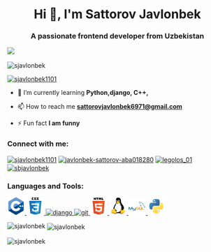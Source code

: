 <h1 align="center">Hi 👋, I'm Sattorov Javlonbek</h1>
<h3 align="center">A passionate frontend developer from Uzbekistan</h3>
<img align="rigt" alt"Coding" width="400" src="https://cdn.dribbble.com/users/926537/screenshots/4502924/python-2.gif">

<p align="left"> <img src="https://komarev.com/ghpvc/?username=sjavlonbek&label=Profile%20views&color=0e75b6&style=flat" alt="sjavlonbek" /> </p>

<p align="left"> <a href="https://twitter.com/sjavlonbek1101" target="blank"><img src="https://img.shields.io/twitter/follow/sjavlonbek1101?logo=twitter&style=for-the-badge" alt="sjavlonbek1101" /></a> </p>

- 🌱 I’m currently learning **Python,django, C++,**

- 📫 How to reach me **sattorovjavlonbek6971@gmail.com**

- ⚡ Fun fact **I am funny**

<h3 align="left">Connect with me:</h3>
<p align="left">
<a href="https://twitter.com/sjavlonbek1101" target="blank"><img align="center" src="https://raw.githubusercontent.com/rahuldkjain/github-profile-readme-generator/master/src/images/icons/Social/twitter.svg" alt="sjavlonbek1101" height="40" width="40" /></a>
<a href="https://linkedin.com/in/javlonbek-sattorov-aba018280" target="blank"><img align="center" src="https://raw.githubusercontent.com/rahuldkjain/github-profile-readme-generator/master/src/images/icons/Social/linked-in-alt.svg" alt="javlonbek-sattorov-aba018280" height="40" width="40" /></a>
<a href="https://instagram.com/legolos_01" target="blank"><img align="center" src="https://raw.githubusercontent.com/rahuldkjain/github-profile-readme-generator/master/src/images/icons/Social/instagram.svg" alt="legolos_01" height="40" width="40" /></a>
<a href="https://www.leetcode.com/sbjavlonbek" target="blank"><img align="center" src="https://raw.githubusercontent.com/rahuldkjain/github-profile-readme-generator/master/src/images/icons/Social/leet-code.svg" alt="sbjavlonbek" height="40" width="40" /></a>
</p>

<h3 align="left">Languages and Tools:</h3>
<p align="left"> <a href="https://www.w3schools.com/cpp/" target="_blank" rel="noreferrer"> <img src="https://raw.githubusercontent.com/devicons/devicon/master/icons/cplusplus/cplusplus-original.svg" alt="cplusplus" width="40" height="40"/> </a> <a href="https://www.w3schools.com/css/" target="_blank" rel="noreferrer"> <img src="https://raw.githubusercontent.com/devicons/devicon/master/icons/css3/css3-original-wordmark.svg" alt="css3" width="40" height="40"/> </a> <a href="https://www.djangoproject.com/" target="_blank" rel="noreferrer"> <img src="https://cdn.worldvectorlogo.com/logos/django.svg" alt="django" width="40" height="40"/> </a> <a href="https://git-scm.com/" target="_blank" rel="noreferrer"> <img src="https://www.vectorlogo.zone/logos/git-scm/git-scm-icon.svg" alt="git" width="40" height="40"/> </a> <a href="https://www.w3.org/html/" target="_blank" rel="noreferrer"> <img src="https://raw.githubusercontent.com/devicons/devicon/master/icons/html5/html5-original-wordmark.svg" alt="html5" width="40" height="40"/> </a> <a href="https://www.linux.org/" target="_blank" rel="noreferrer"> <img src="https://raw.githubusercontent.com/devicons/devicon/master/icons/linux/linux-original.svg" alt="linux" width="40" height="40"/> </a> <a href="https://www.mysql.com/" target="_blank" rel="noreferrer"> <img src="https://raw.githubusercontent.com/devicons/devicon/master/icons/mysql/mysql-original-wordmark.svg" alt="mysql" width="40" height="40"/> </a> <a href="https://www.python.org" target="_blank" rel="noreferrer"> <img src="https://raw.githubusercontent.com/devicons/devicon/master/icons/python/python-original.svg" alt="python" width="40" height="40"/> </a> </p>

<p><img align="left" src="https://github-readme-stats.vercel.app/api/top-langs?username=sjavlonbek&show_icons=true&locale=en&layout=compact" alt="sjavlonbek" /></p>

<p>&nbsp;<img align="center" src="https://github-readme-stats.vercel.app/api?username=sjavlonbek&show_icons=true&locale=en" alt="sjavlonbek" /></p>

<p><img align="center" src="https://github-readme-streak-stats.herokuapp.com/?user=sjavlonbek&" alt="sjavlonbek" /></p>

